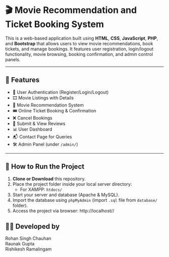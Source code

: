 # 🎬 Movie Recommendation and Ticket Booking System

This is a web-based application built using **HTML**, **CSS**, **JavaScript**, **PHP**, and **Bootstrap** that allows users to view movie recommendations, book tickets, and manage bookings. It features user registration, login/logout functionality, movie browsing, booking confirmation, and admin control panels.

---

## 🚀 Features

- 🔐 User Authentication (Register/Login/Logout)
- 🎞️ Movie Listings with Details
- 🤖 Movie Recommendation System
- 🎟️ Online Ticket Booking & Confirmation
- ❌ Cancel Bookings
- 🧾 Submit & View Reviews
- 📊 User Dashboard
- 📬 Contact Page for Queries
- 🛠️ Admin Panel (under `/admin/`)

---

## 🧪 How to Run the Project

1. **Clone or Download** this repository.
2. Place the project folder inside your local server directory:
   - For XAMPP: `htdocs/`
3. Start your server and database (Apache & MySQL).
4. Import the database using `phpMyAdmin` (import `.sql` file from `database/` folder).
5. Access the project via browser: http://localhost/<project-folder-name>/

## 👨‍💻 Developed by

Rohan Singh Chauhan  
Raunak Gupta  
Rishikesh Ramalingam
